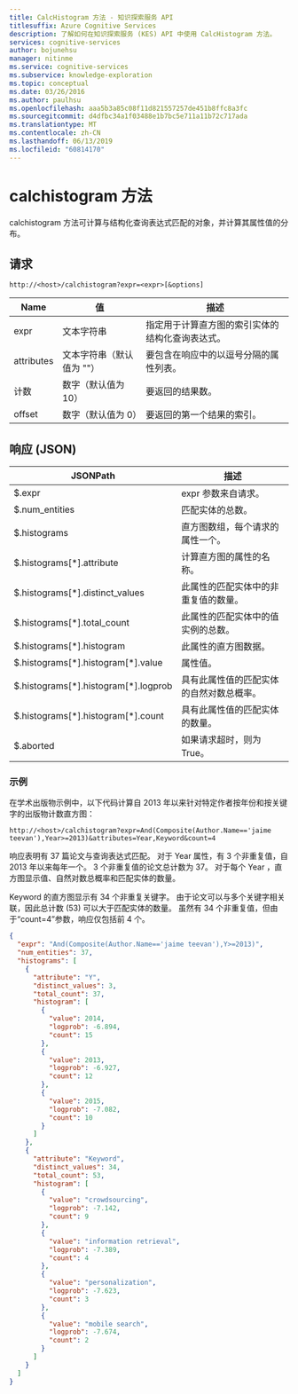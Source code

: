 ```yaml
---
title: CalcHistogram 方法 - 知识探索服务 API
titlesuffix: Azure Cognitive Services
description: 了解如何在知识探索服务 (KES) API 中使用 CalcHistogram 方法。
services: cognitive-services
author: bojunehsu
manager: nitinme
ms.service: cognitive-services
ms.subservice: knowledge-exploration
ms.topic: conceptual
ms.date: 03/26/2016
ms.author: paulhsu
ms.openlocfilehash: aaa5b3a85c08f11d821557257de451b8ffc8a3fc
ms.sourcegitcommit: d4dfbc34a1f03488e1b7bc5e711a11b72c717ada
ms.translationtype: MT
ms.contentlocale: zh-CN
ms.lasthandoff: 06/13/2019
ms.locfileid: "60814170"
---
```

# <a name="calchistogram-method"></a>calchistogram 方法
 calchistogram 方法可计算与结构化查询表达式匹配的对象，并计算其属性值的分布。

## <a name="request"></a>请求
`http://<host>/calchistogram?expr=<expr>[&options]` 

Name|值|描述
----|-----|-----------
expr | 文本字符串 | 指定用于计算直方图的索引实体的结构化查询表达式。
attributes | 文本字符串（默认值为 ""） | 要包含在响应中的以逗号分隔的属性列表。
计数   | 数字（默认值为 10） | 要返回的结果数。
offset  | 数字（默认值为 0） | 要返回的第一个结果的索引。

## <a name="response-json"></a>响应 (JSON)
JSONPath | 描述
----|----
$.expr |  expr 参数来自请求。
$.num_entities | 匹配实体的总数。
$.histograms |  直方图数组，每个请求的属性一个。
$.histograms[\*].attribute | 计算直方图的属性的名称。
$.histograms[\*].distinct_values | 此属性的匹配实体中的非重复值的数量。
$.histograms[\*].total_count | 此属性的匹配实体中的值实例的总数。
$.histograms[\*].histogram | 此属性的直方图数据。
$.histograms[\*].histogram[\*].value | 属性值。
$.histograms[\*].histogram[\*].logprob  | 具有此属性值的匹配实体的自然对数总概率。
$.histograms[\*].histogram[\*].count    | 具有此属性值的匹配实体的数量。
$.aborted | 如果请求超时，则为 True。

### <a name="example"></a>示例
在学术出版物示例中，以下代码计算自 2013 年以来针对特定作者按年份和按关键字的出版物计数直方图：

`http://<host>/calchistogram?expr=And(Composite(Author.Name=='jaime teevan'),Year>=2013)&attributes=Year,Keyword&count=4`

响应表明有 37 篇论文与查询表达式匹配。  对于  Year 属性，有 3 个非重复值，自 2013 年以来每年一个。  3 个非重复值的论文总计数为 37。  对于每个 Year  ，直方图显示值、自然对数总概率和匹配实体的数量。     

 Keyword 的直方图显示有 34 个非重复关键字。 由于论文可以与多个关键字相关联，因此总计数 (53) 可以大于匹配实体的数量。  虽然有 34 个非重复值，但由于“count=4”参数，响应仅包括前 4 个。

```json
{
  "expr": "And(Composite(Author.Name=='jaime teevan'),Y>=2013)",
  "num_entities": 37,
  "histograms": [
    {
      "attribute": "Y",
      "distinct_values": 3,
      "total_count": 37,
      "histogram": [
        {
          "value": 2014,
          "logprob": -6.894,
          "count": 15
        },
        {
          "value": 2013,
          "logprob": -6.927,
          "count": 12
        },
        {
          "value": 2015,
          "logprob": -7.082,
          "count": 10
        }
      ]
    },
    {
      "attribute": "Keyword",
      "distinct_values": 34,
      "total_count": 53,
      "histogram": [
        {
          "value": "crowdsourcing",
          "logprob": -7.142,
          "count": 9
        },
        {
          "value": "information retrieval",
          "logprob": -7.389,
          "count": 4
        },
        {
          "value": "personalization",
          "logprob": -7.623,
          "count": 3
        },
        {
          "value": "mobile search",
          "logprob": -7.674,
          "count": 2
        }
      ]
    }
  ]
}
``` 
